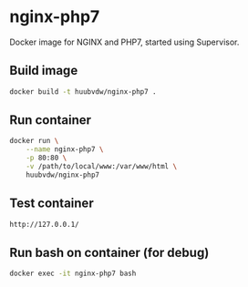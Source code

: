 nginx-php7
==========

Docker image for NGINX and PHP7, started using Supervisor.

Build image
-----------

```bash
docker build -t huubvdw/nginx-php7 .
```


Run container
-------------
```bash
docker run \
    --name nginx-php7 \
    -p 80:80 \
    -v /path/to/local/www:/var/www/html \
    huubvdw/nginx-php7
```


Test container
--------------
```bash
http://127.0.0.1/
```


Run bash on container (for debug)
---------------------------------
```bash
docker exec -it nginx-php7 bash
```

